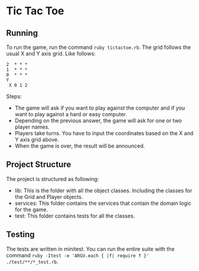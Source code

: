 # Tic Tac Toe

## Running

To run the game, run the command `ruby tictactoe.rb`. The grid follows the usual X and Y axis grid. Like follows:

```
2  * * *
1  * * *
0  * * *
Y
 X 0 1 2
```

Steps:
- The game will ask if you want to play against the computer and if you want to play against a hard or easy computer.
- Depending on the previous answer, the game will ask for one or two player names.
- Players take turns. You have to input the coordinates based on the X and Y axis grid above.
- When the game is over, the result will be announced.

## Project Structure

The project is structured as following:
- lib: This is the folder with all the object classes. Including the classes for the Grid and Player objects.
- services: This folder contains the services that contain the domain logic for the game.
- test: This folder contains tests for all the classes.

## Testing

The tests are written in minitest. You can run the entire suite with the command `ruby -Itest -e 'ARGV.each { |f| require f }' ./test/**/*_test.rb`.
